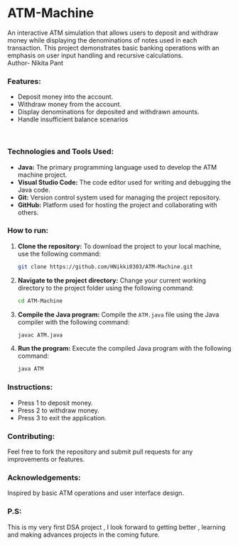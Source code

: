 # ATM-Machine
An interactive ATM simulation that allows users to deposit and withdraw money while displaying the denominations of notes used in each transaction. This project demonstrates basic banking operations with an emphasis on user input handling and recursive calculations.
<br>
Author- Nikita Pant
<br>
### **Features:**

* Deposit money into the account.
* Withdraw money from the account.
* Display denominations for deposited and withdrawn amounts.
* Handle insufficient balance scenarios
<br>


### **Technologies and Tools Used:**
- **Java:** The primary programming language used to develop the ATM machine project.
- **Visual Studio Code:** The code editor used for writing and debugging the Java code.
- **Git:** Version control system used for managing the project repository.
- **GitHub:** Platform used for hosting the project and collaborating with others.


### **How to run:**

1. **Clone the repository:**
   To download the project to your local machine, use the following command:
   ```bash
   git clone https://github.com/HNikki0303/ATM-Machine.git

2. **Navigate to the project directory:**
   Change your current working directory to the project folder using the following command:
   ```bash
   cd ATM-Machine

3. **Compile the Java program:**
   Compile the `ATM.java` file using the Java compiler with the following command:
   ```bash
   javac ATM.java

4. **Run the program:**
   Execute the compiled Java program with the following command:
   ```bash
   java ATM


### **Instructions:**

* Press 1 to deposit money.
* Press 2 to withdraw money.
* Press 3 to exit the application.

### **Contributing:**
Feel free to fork the repository and submit pull requests for any improvements or features.

### **Acknowledgements:**
Inspired by basic ATM operations and user interface design.

### **P.S:**
This is my very first DSA project , I look forward to getting better , learning and making advances projects in the coming future.
